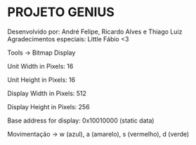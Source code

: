 # PROJETO GENIUS

Desenvolvido por: André Felipe, Ricardo Alves e Thiago Luiz 
Agradecimentos especiais: Little Fábio <3

Tools -> Bitmap Display

Unit Width in Pixels: 16

Unit Height in Pixels: 16

Display Width in Pixels: 512

Display Height in Pixels: 256

Base address for display: 0x10010000 (static data)

Movimentação -> w (azul), a (amarelo), s (vermelho), d (verde)
